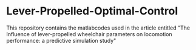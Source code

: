 # Lever-Propelled-Optimal-Control
This repository contains the matlabcodes used in the article entitled "The Influence of lever-propelled wheelchair parameters on locomotion performance: a predictive simulation study"
